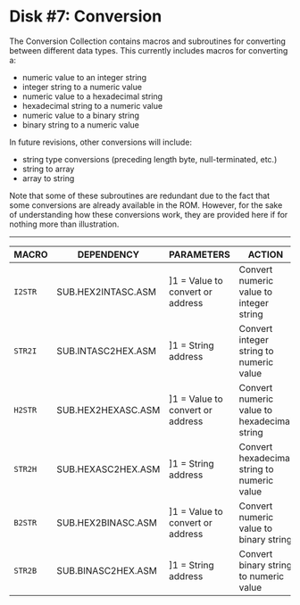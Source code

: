 # Disk #7: Conversion



The Conversion Collection contains macros and subroutines for converting between different data types. This currently includes macros for converting a:

- numeric value to an integer string
- integer string to a numeric value
- numeric value to a hexadecimal string
- hexadecimal string to a numeric value
- numeric value to a binary string
- binary string to a numeric value

In future revisions, other conversions will include:

- string type conversions (preceding length byte, null-terminated, etc.)
- string to array
- array to string

Note that some of these subroutines are redundant due to the fact that some conversions are already available in the ROM. However, for the sake of understanding how these conversions work, they are provided here if for nothing more than illustration.



---



| MACRO   | DEPENDENCY         | PARAMETERS                       | ACTION                                      | DESTROYS | CYCLES | BYTES |
| ------- | ------------------ | -------------------------------- | ------------------------------------------- | -------- | ------ | ----- |
| `I2STR` | SUB.HEX2INTASC.ASM | ]1 = Value to convert or address | Convert numeric value to integer string     | NZCV     | 290    | 172   |
| `STR2I` | SUB.INTASC2HEX.ASM | ]1 = String address              | Convert integer string to numeric value     | NZCV     | 415    | 196   |
| `H2STR` | SUB.HEX2HEXASC.ASM | ]1 = Value to convert or address | Convert numeric value to hexadecimal string | NZCV     | 97     | 59    |
| `STR2H` | SUB.HEXASC2HEX.ASM | ]1 = String address              | Convert hexadecimal string to numeric value | NZCV     | 116    | 71    |
| `B2STR` | SUB.HEX2BINASC.ASM | ]1 = Value to convert or address | Convert numeric value to binary string      | NZCV     | 262    | 167   |
| `STR2B` | SUB.BINASC2HEX.ASM | ]1 = String address              | Convert binary string to numeric value      | NZCV     | 501    | 331   |


